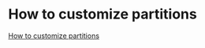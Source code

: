 How to customize partitions
===========================

[How to customize partitions](../../en/compile_and_develop/How_to_customize_partitions.md)